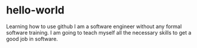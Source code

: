 # hello-world
Learning how to use github
I am a software engineer without any formal software training. I am going to teach myself all the necessary skills to get a good job in software. 
